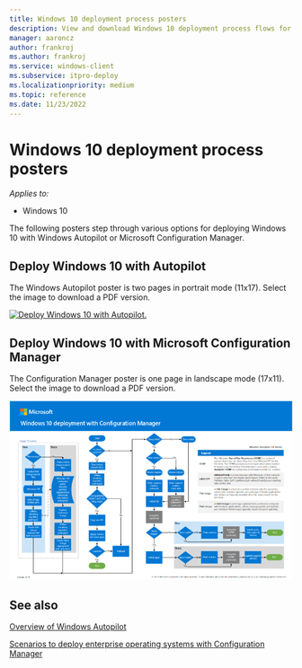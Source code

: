 ```yaml
---
title: Windows 10 deployment process posters
description: View and download Windows 10 deployment process flows for Microsoft Configuration Manager and Windows Autopilot.
manager: aaroncz
author: frankroj
ms.author: frankroj
ms.service: windows-client
ms.subservice: itpro-deploy
ms.localizationpriority: medium
ms.topic: reference
ms.date: 11/23/2022
---
```


# Windows 10 deployment process posters

*Applies to:*

- Windows 10

The following posters step through various options for deploying Windows 10 with Windows Autopilot or Microsoft Configuration Manager.

## Deploy Windows 10 with Autopilot

The Windows Autopilot poster is two pages in portrait mode (11x17). Select the image to download a PDF version.

[![Deploy Windows 10 with Autopilot.](./media/windows10-autopilot-flowchart.png)](https://download.microsoft.com/download/8/4/b/84b5e640-8f66-4b43-81a9-1c3b9ea18eda/Windows10AutopilotFlowchart.pdf)

## Deploy Windows 10 with Microsoft Configuration Manager

The Configuration Manager poster is one page in landscape mode (17x11). Select the image to download a PDF version.

[![Deploy Windows 10 with Configuration Manager.](./media/windows10-deployment-config-manager.png)](https://download.microsoft.com/download/e/2/a/e2a70587-d3cc-4f1a-ba49-cfd724a1736b/Windows10DeploymentConfigManager.pdf)

## See also

[Overview of Windows Autopilot](/mem/autopilot/windows-autopilot)

[Scenarios to deploy enterprise operating systems with Configuration Manager](/mem/configmgr/osd/deploy-use/scenarios-to-deploy-enterprise-operating-systems)
